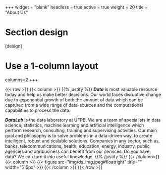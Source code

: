 +++
widget = "blank"
headless = true
active = true
weight = 20
title = "About Us"
# Section design
[design]
  # Use a 1-column layout
  columns=2
+++

{{< row >}}
{{< column >}}
{{% justify %}}
***Data*** is most valuable resource today and help us make better decisions. Our world faces disruptive change due to exponential growth of both the amount of data which can be captured from a wide range of data-sources and the computational capabilities to process the data.

***DataLab*** is the data laboratory at UFPB. We are a team of specialists in data science, statistics, machine learning and artificial intelligence which perform research, consulting, training and supervising activities. Our main goal and philosophy is to solve problems in a data-driven way, to create intelligent, robust and scalable solutions. Companies in any sector, such as, banks, telecommunications, health, education, energy, industry, public agencies and agribusiness can benefit from our services. Do you have data? We can turn it into useful knowledge.
{{% /justify %}}
{{< /column>}}
{{< column >}}
{{< figure src="img/ds_img.jpeg#floatright" title="" width="515px" >}}
{{< /column >}}
{{< /row >}}
